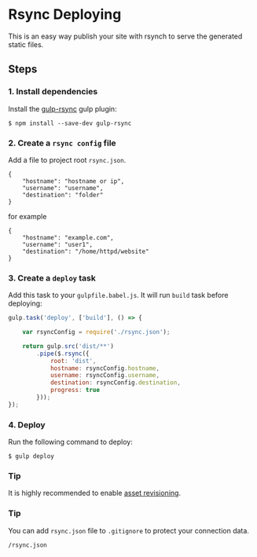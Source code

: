 # Rsync Deploying

This is an easy way publish your site with rsynch to serve the generated static files.

## Steps

### 1. Install dependencies

Install the [gulp-rsync](https://github.com/jerrysu/gulp-rsync) gulp plugin:

```
$ npm install --save-dev gulp-rsync
```

### 2. Create a `rsync config` file
Add a file to project root `rsync.json`.


```
{
    "hostname": "hostname or ip",
    "username": "username",
    "destination": "folder"
}
```

for example
```
{
    "hostname": "example.com",
    "username": "user1",
    "destination": "/home/httpd/website"
}
```



### 3. Create a `deploy` task

Add this task to your `gulpfile.babel.js`. It will run `build` task before deploying:

```js
gulp.task('deploy', ['build'], () => {

    var rsyncConfig = require('./rsync.json');

    return gulp.src('dist/**')
        .pipe($.rsync({
            root: 'dist',
            hostname: rsyncConfig.hostname,
            username: rsyncConfig.username,
            destination: rsyncConfig.destination,
            progress: true
        }));
});
```

### 4. Deploy

Run the following command to deploy:

```
$ gulp deploy
```

###  Tip

It is highly recommended to enable [asset revisioning](asset-revisioning.md).

###  Tip

You can add `rsync.json` file to `.gitignore` to protect your connection data.
```
/rsync.json
```
